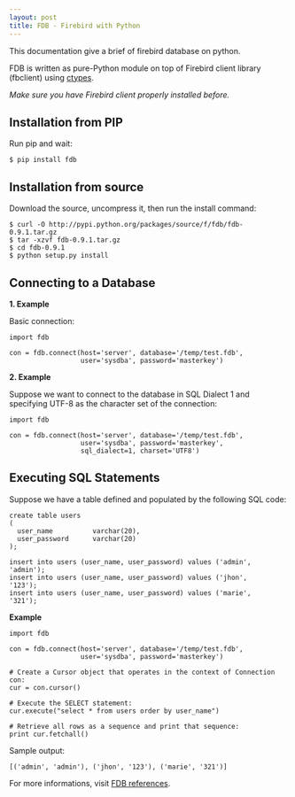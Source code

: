 ```yaml
---
layout: post
title: FDB - Firebird with Python
---
```

This documentation give a brief of firebird database on python.

FDB is written as pure-Python module on top of Firebird client library (fbclient) using [ctypes](https://docs.python.org/2/library/ctypes.html).

*Make sure you have Firebird client properly installed before.*

## Installation from PIP
Run pip and wait:

```
$ pip install fdb
```

## Installation from source

Download the source, uncompress it, then run the install command:

```
$ curl -O http://pypi.python.org/packages/source/f/fdb/fdb-0.9.1.tar.gz
$ tar -xzvf fdb-0.9.1.tar.gz
$ cd fdb-0.9.1
$ python setup.py install
```

## Connecting to a Database

**1. Example**

Basic connection:

```
import fdb

con = fdb.connect(host='server', database='/temp/test.fdb',
                  user='sysdba', password='masterkey')
```

**2. Example**

Suppose we want to connect to the database in SQL Dialect 1 and specifying UTF-8 as the character set of the connection:
```
import fdb

con = fdb.connect(host='server', database='/temp/test.fdb',
                  user='sysdba', password='masterkey',
                  sql_dialect=1, charset='UTF8')
```

## Executing SQL Statements

Suppose we have a table defined and populated by the following SQL code:

```
create table users
(
  user_name          varchar(20),
  user_password      varchar(20)
);

insert into users (user_name, user_password) values ('admin', 'admin');
insert into users (user_name, user_password) values ('jhon',    '123');
insert into users (user_name, user_password) values ('marie',   '321');
```

**Example**

```
import fdb

con = fdb.connect(host='server', database='/temp/test.fdb',
                  user='sysdba', password='masterkey')

# Create a Cursor object that operates in the context of Connection con:
cur = con.cursor()

# Execute the SELECT statement:
cur.execute("select * from users order by user_name")

# Retrieve all rows as a sequence and print that sequence:
print cur.fetchall()
```

Sample output:

```
[('admin', 'admin'), ('jhon', '123'), ('marie', '321')]
```

For more informations, visit [FDB references](http://pythonhosted.org/fdb/reference.html).
